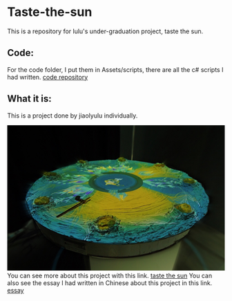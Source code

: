# Taste-the-sun
  This is a repository for lulu's under-graduation project, taste the sun.

Code:
----
For the code folder, I put them in Assets/scripts, there are all the c# scripts I had written.  [code repository](https://github.com/jiaolyulu/Taste-the-sun/tree/master/%E6%AF%95%E4%B8%9A%E8%AE%BE%E8%AE%A1%E9%A3%9F%E7%89%A9%E6%8A%95%E5%BD%B15%E6%9C%8817%E6%97%A5/Assets/script)

What it is:
----
This is a project done by jiaolyulu individually.

![project picture](https://github.com/jiaolyulu/Taste-the-sun/blob/master/image/1.jpg)
  You can see more about this project with this link. [taste the sun](https://jiaolyuluwebsite.netlify.com/portfolio/sun/)
  You can also see the essay I had written in Chinese about this project in this link. [essay](https://onedrive.live.com/view.aspx?resid=8BA278CFFB1459CD!824&ithint=file%2cdocx&authkey=!AHsD08XDo9-jnJk)
